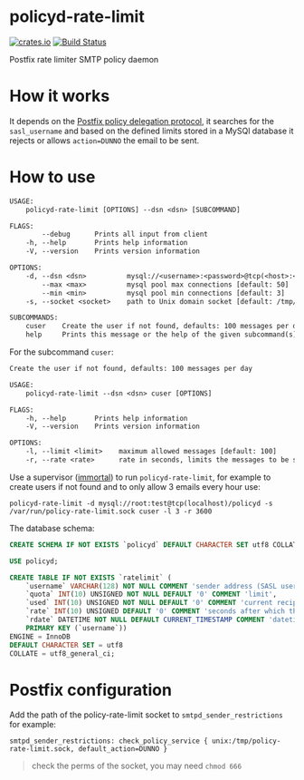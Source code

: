 # policyd-rate-limit

[![crates.io](https://img.shields.io/crates/v/policyd-rate-limit.svg)](https://crates.io/crates/policyd-rate-limit)
[![Build Status](https://travis-ci.org/nbari/policyd-rate-limit.svg?branch=master)](https://travis-ci.org/nbari/policyd-rate-limit)

Postfix rate limiter SMTP policy daemon

# How it works

It depends on the [Postfix policy delegation protocol](http://www.postfix.org/SMTPD_POLICY_README.html), it searches for the `sasl_username` and based on the defined limits stored in a MySQl database it rejects or allows `action=DUNNO` the email to be sent.

# How to use

```txt
USAGE:
    policyd-rate-limit [OPTIONS] --dsn <dsn> [SUBCOMMAND]

FLAGS:
        --debug      Prints all input from client
    -h, --help       Prints help information
    -V, --version    Prints version information

OPTIONS:
    -d, --dsn <dsn>          mysql://<username>:<password>@tcp(<host>:<port>)/<database>
        --max <max>          mysql pool max connections [default: 50]
        --min <min>          mysql pool min connections [default: 3]
    -s, --socket <socket>    path to Unix domain socket [default: /tmp/policy-rate-limit.sock]

SUBCOMMANDS:
    cuser    Create the user if not found, defaults: 100 messages per day
    help     Prints this message or the help of the given subcommand(s)
```

For the subcommand `cuser`:

```txt
Create the user if not found, defaults: 100 messages per day

USAGE:
    policyd-rate-limit --dsn <dsn> cuser [OPTIONS]

FLAGS:
    -h, --help       Prints help information
    -V, --version    Prints version information

OPTIONS:
    -l, --limit <limit>    maximum allowed messages [default: 100]
    -r, --rate <rate>      rate in seconds, limits the messages to be sent in the defined period [default: 86400]
```

Use a supervisor ([immortal](https://immortal.run)) to run `policyd-rate-limit`,
for example to create users if not found and to only allow 3 emails every hour
use:

    policyd-rate-limit -d mysql://root:test@tcp(localhost)/policyd -s /var/run/policy-rate-limit.sock cuser -l 3 -r 3600

The database schema:


```sql
CREATE SCHEMA IF NOT EXISTS `policyd` DEFAULT CHARACTER SET utf8 COLLATE utf8_general_ci;

USE policyd;

CREATE TABLE IF NOT EXISTS `ratelimit` (
	`username` VARCHAR(128) NOT NULL COMMENT 'sender address (SASL username)',
	`quota` INT(10) UNSIGNED NOT NULL DEFAULT '0' COMMENT 'limit',
	`used` INT(10) UNSIGNED NOT NULL DEFAULT '0' COMMENT 'current recipient counter',
	`rate` INT(10) UNSIGNED DEFAULT '0' COMMENT 'seconds after which the counter gets reset',
	`rdate` DATETIME NOT NULL DEFAULT CURRENT_TIMESTAMP COMMENT 'datetime when counter was reset',
	PRIMARY KEY (`username`))
ENGINE = InnoDB
DEFAULT CHARACTER SET = utf8
COLLATE = utf8_general_ci;
```

# Postfix configuration

Add the path of the policy-rate-limit socket to `smtpd_sender_restrictions` for example:

    smtpd_sender_restrictions: check_policy_service { unix:/tmp/policy-rate-limit.sock, default_action=DUNNO }

> check the perms of the socket, you may need `chmod 666`
